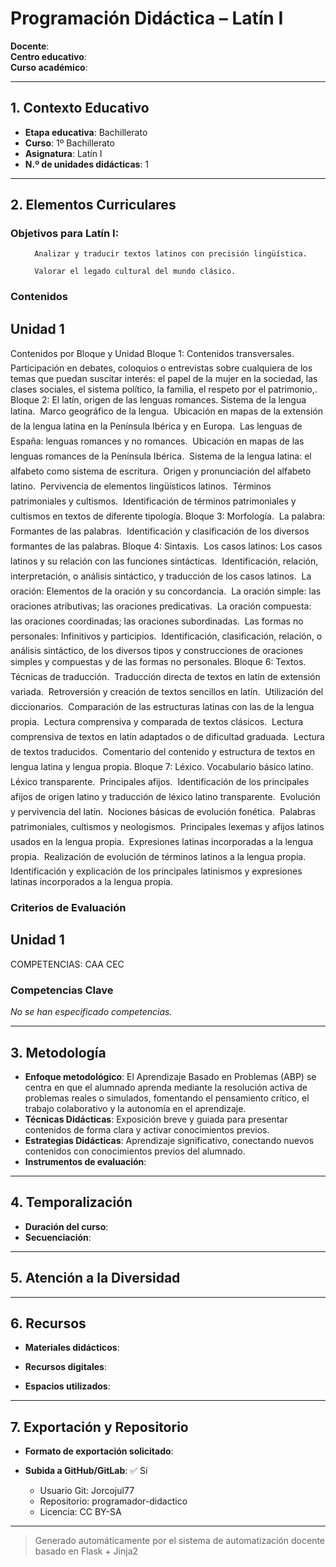 # Programación Didáctica – Latín I

**Docente**:   
**Centro educativo**:   
**Curso académico**:   

---

## 1. Contexto Educativo

- **Etapa educativa**: Bachillerato
- **Curso**: 1º Bachillerato
- **Asignatura**: Latín I
- **N.º de unidades didácticas**: 1

---
## 2. Elementos Curriculares

<h3>Objetivos para Latín I:</h3>


  <ul>
    
      Analizar y traducir textos latinos con precisión lingüística.
    
      Valorar el legado cultural del mundo clásico.
    
  </ul>


### Contenidos

## Unidad 1
Contenidos por Bloque y Unidad
Bloque 1: Contenidos transversales.

Participación en debates, coloquios o entrevistas sobre cualquiera de los temas que puedan suscitar interés: el
papel de la mujer en la sociedad, las clases sociales, el sistema político, la familia, el respeto por el patrimonio,.
Bloque 2: El latín, origen de las lenguas romances. Sistema de la lengua latina.

Marco geográfico de la lengua.

Ubicación en mapas de la extensión de la lengua latina en la Península Ibérica y en Europa.

Las lenguas de España: lenguas romances y no romances.

Ubicación en mapas de las lenguas romances de la Península Ibérica.

Sistema de la lengua latina: el alfabeto como sistema de escritura.

Origen y pronunciación del alfabeto latino.

Pervivencia de elementos lingüísticos latinos.

Términos patrimoniales y cultismos.

Identificación de términos patrimoniales y cultismos en textos de diferente tipología.
Bloque 3: Morfología.

La palabra: Formantes de las palabras.

Identificación y clasificación de los diversos formantes de las palabras.
Bloque 4: Sintaxis.

Los casos latinos: Los casos latinos y su relación con las funciones sintácticas.

Identificación, relación, interpretación, o análisis sintáctico, y traducción de los casos latinos.

La oración: Elementos de la oración y su concordancia.

La oración simple: las oraciones atributivas; las oraciones predicativas.

La oración compuesta: las oraciones coordinadas; las oraciones subordinadas.

Las formas no personales: Infinitivos y participios.

Identificación, clasificación, relación, o análisis sintáctico, de los diversos tipos y construcciones de oraciones
simples y compuestas y de las formas no personales.
Bloque 6: Textos.

Técnicas de traducción.

Traducción directa de textos en latín de extensión variada.

Retroversión y creación de textos sencillos en latín.

Utilización del diccionarios.

Comparación de las estructuras latinas con las de la lengua propia.

Lectura comprensiva y comparada de textos clásicos.

Lectura comprensiva de textos en latín adaptados o de dificultad graduada.

Lectura de textos traducidos.

Comentario del contenido y estructura de textos en lengua latina y lengua propia.
Bloque 7: Léxico.

Vocabulario básico latino.

Léxico transparente.

Principales afijos.

Identificación de los principales afijos de origen latino y traducción de léxico latino transparente.

Evolución y pervivencia del latín.

Nociones básicas de evolución fonética.

Palabras patrimoniales, cultismos y neologismos.

Principales lexemas y afijos latinos usados en la lengua propia.

Expresiones latinas incorporadas a la lengua propia.

Realización de evolución de términos latinos a la lengua propia.

Identificación y explicación de los principales latinismos y expresiones latinas incorporados a la lengua propia.


### Criterios de Evaluación

## Unidad 1
COMPETENCIAS: CAA CEC


### Competencias Clave

_No se han especificado competencias._


---

## 3. Metodología

- **Enfoque metodológico**: El Aprendizaje Basado en Problemas (ABP) se centra en que el alumnado aprenda mediante la resolución activa de problemas reales o simulados, fomentando el pensamiento crítico, el trabajo colaborativo y la autonomía en el aprendizaje.
- **Técnicas Didácticas**: Exposición breve y guiada para presentar contenidos de forma clara y activar conocimientos previos.
- **Estrategias Didácticas**: Aprendizaje significativo, conectando nuevos contenidos con conocimientos previos del alumnado.
- **Instrumentos de evaluación**: 

---

## 4. Temporalización

- **Duración del curso**: 
- **Secuenciación**:  
  

---

## 5. Atención a la Diversidad



---

## 6. Recursos

- **Materiales didácticos**:  
  
- **Recursos digitales**:  
  
- **Espacios utilizados**: 

---

## 7. Exportación y Repositorio

- **Formato de exportación solicitado**: 
- **Subida a GitHub/GitLab**: ✅ Sí

  - Usuario Git: Jorcojul77
  - Repositorio: programador-didactico
  - Licencia: CC BY-SA


---

> Generado automáticamente por el sistema de automatización docente basado en Flask + Jinja2